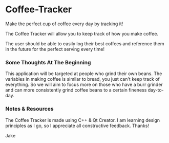 # Coffee-Tracker
Make the perfect cup of coffee every day by tracking it!

The Coffee Tracker will allow you to keep track of how you make coffee.

The user should be able to easily log their best coffees and reference them in the future for the perfect serving every time!

### Some Thoughts At The Beginning
This application will be targeted at people who grind their own beans. The variables in making coffee is similar to bread, you just can't keep track of everything.
So we will aim to focus more on those who have a burr grinder and can more consistently grind coffee beans to a certain fineness day-to-day.

### Notes & Resources
The Coffee Tracker is made using C++ & Qt Creator. I am learning design principles as I go, so I appreciate all constructive feedback. Thanks!

Jake
